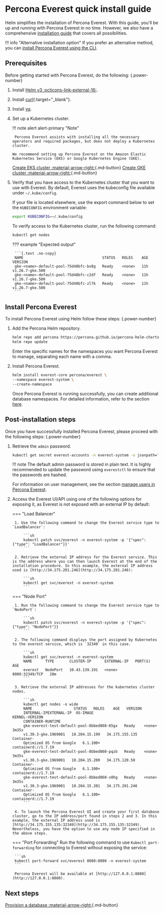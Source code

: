 # Percona Everest quick install guide

Helm simplifies the installation of Percona Everest. With this guide, you'll be up and running with Percona Everest in no time. However, we also have a comprehensive [installation guide](install/install_everest_helm_charts.md) that covers all possibilities.

!!! info "Alternative installation option"
    If you prefer an alternative method, you can [install Percona Everest using the CLI](install/installEverest.md).

## Prerequisites

Before getting started with Percona Everest, do the following:
{.power-number}

1. Install [Helm v3  :octicons-link-external-16:](https://docs.helm.sh/using_helm/#installing-helm).
2. Install [curl](https://everything.curl.dev/install/index.html){:target="_blank"}.

4. Install [yq](https://github.com/mikefarah/yq).

4. Set up a Kubernetes cluster.
     
    !!! note alert alert-primary "Note"

        Percona Everest assists with installing all the necessary operators and required packages, but does not deploy a Kubernetes cluster.

       We recommend setting up Percona Everest on the Amazon Elastic Kubernetes Service (EKS) or Google Kubernetes Engine (GKE).
   
      [Create EKS cluster :material-arrow-right:](eks.md){.md-button}  [Create GKE cluster :material-arrow-right:](gke.md){.md-button}

3. Verify that you have access to the Kubernetes cluster that you want to use with Everest. By default, Everest uses the kubeconfig file available under `~/.kube/config`. 

     If your file is located elsewhere, use the export command below to set the `KUBECONFIG` environment variable:
    
     ```sh
     export KUBECONFIG=~/.kube/config
     ```

     To verify access to the Kubernetes cluster, run the following command:
   
     ```sh
     kubectl get nodes
     ```

    ??? example "Expected output"
        
        ```{.text .no-copy}
        NAME                                    STATUS   ROLES    AGE   VERSION
        gke-<name>-default-pool-75d48bfc-bx8g   Ready    <none>   11h   v1.26.7-gke.500
        gke-<name>-default-pool-75d48bfc-c2df   Ready    <none>   11h   v1.26.7-gke.500
        gke-<name>-default-pool-75d48bfc-zl7k   Ready    <none>   11h   v1.26.7-gke.500
        ```

## Install Percona Everest

To install Percona Everest using Helm follow these steps:
{.power-number}

1. Add the Percona Helm repository.

    ```sh
    helm repo add percona https://percona.github.io/percona-helm-charts/
    helm repo update
    ```

    Enter the specific names for the namespaces you want Percona Everest to manage, separating each name with a comma.

2. Install Percona Everest.

    ```sh
    helm install everest-core percona/everest \
    --namespace everest-system \
    --create-namespace
    ```
    Once Percona Everest is running successfully, you can create additional database namespaces. For detailed information, refer to the section [here](install/install_everest_helm_charts.md).


## Post-installation steps

Once you have successfully installed Percona Everest, please proceed with the following steps:
{.power-number}

1. Retrieve the `admin` password.

    ```sh
    kubectl get secret everest-accounts -n everest-system -o jsonpath='{.data.users\.yaml}' | base64 --decode  | yq '.admin.passwordHash'
    ```

    !!! note
        The default admin password is stored in plain text. It is highly recommended to update the password using `everestctl` to ensure that the passwords are hashed.

    For information on user management, see the section [manage users in Percona Everest](administer/manage_users.md).

2. Access the Everest UI/API using one of the following options for exposing it, as Everest is not exposed with an external IP by default:

    === "Load Balancer"

        1. Use the following command to change the Everest service type to `LoadBalancer`:
                    
            ```sh
            kubectl patch svc/everest -n everest-system -p '{"spec": {"type": "LoadBalancer"}}'
            ```
                    
        2. Retrieve the external IP address for the Everest service. This is the address where you can then launch Everest at the end of the installation procedure. In this example, the external IP address used is [http://34.175.201.246](http://34.175.201.246):
                
            ```sh 
            kubectl get svc/everest -n everest-system
            ```

    === "Node Port"       

        1. Run the following command to change the Everest service type to `NodePort`:

            ```sh
            kubectl patch svc/everest -n everest-system -p '{"spec": {"type": "NodePort"}}
            ```

        2. The following command displays the port assigned by Kubernetes to the everest service, which is `32349` in this case.

            ```sh
            kubectl get svc/everest -n everest-system
            NAME      TYPE       CLUSTER-IP      EXTERNAL-IP   PORT(S)          AGE
            everest   NodePort   10.43.139.191   <none>        8080:32349/TCP   28m
            ```

        3. Retrieve the external IP addresses for the kubernetes cluster nodes.

            ```sh
            kubectl get nodes -o wide
            NAME                   STATUS   ROLES    AGE   VERSION             
            INTERNAL-IPEXTERNAL-IP  OS-IMAGE                        KERNEL-VERSION   
            CONTAINER-RUNTIME
            gke-everest-test-default-pool-8bbed860-65gx   Ready    <none>   3m35s   
            v1.30.3-gke.1969001   10.204.15.199   34.175.155.135   Container- 
            Optimized OS from Google   6.1.100+         containerd://1.7.19
            gke-everest-test-default-pool-8bbed860-pqzb   Ready    <none>   3m35s   
            v1.30.3-gke.1969001   10.204.15.200   34.175.120.50    Container- 
            Optimized OS from Google   6.1.100+         containerd://1.7.19
            gke-everest-test-default-pool-8bbed860-s0hg   Ready    <none>   3m35s   
            v1.30.3-gke.1969001   10.204.15.201   34.175.201.246   Container- 
            Optimized OS from Google   6.1.100+         containerd://1.7.19
            ```
        
        4. To launch the Percona Everest UI and create your first database cluster, go to the IP address/port found in steps 2 and 3. In this example, the external IP address used is [http://34.175.155.135:32349](http://34.175.155.135:32349). Nevertheless, you have the option to use any node IP specified in the above steps.

    === "Port Forwarding"
        Run the following command to use `Kubectl port-forwarding` for connecting to Everest without exposing the service:
                
        ```sh
        kubectl port-forward svc/everest 8080:8080 -n everest-system
        ``` 

        Percona Everest will be available at [http://127.0.0.1:8080](http://127.0.0.1:8080). 


## Next steps

[Provision a database :material-arrow-right:](../use/db_provision.md){.md-button}

<!-- 
[Monitor the database with PMM :material-arrow-right:](../use/monitorDBs.md){.md-button}
-->
